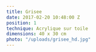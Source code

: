 ```yaml
---
title: Grisee
date: 2017-02-20 10:48:00 Z
position: 1
technique: Acrylique sur toile
dimensions: 40 x 30 cm
photo: "/uploads/grisee_hd.jpg"
---
```


